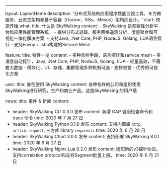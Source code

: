 ---
layout: LayoutHome
description: '分布式系统的应用程序性能监视工具，专为微服务、云原生架构和基于容器（Docker、K8s、Mesos）架构而设计。'
start: 快速开始
what:
  title: 什么是 SkyWalking
  content:
    - SkyWalking 是观察性分析平台和应用性能管理系统。
    - 提供分布式追踪、服务网格遥测分析、度量聚合和可视化一体化解决方案.
    - 支持Java, .Net Core, PHP, NodeJS, Golang, LUA语言探针
    - 支持Envoy + Istio构建的Service Mesh

feature:
  title: 特性一览
  content:
    - 多种监控手段，语言探针和service mesh
    - 多语言自动探针，Java, .Net Core, PHP, NodeJS, Golang, LUA
    - 轻量高效，不需要大数据
    - 模块化，UI、存储、集群管理多种机制可选
    - 支持告警
    - 优秀的可视化方案


user:
  title: 谁在使用 SkyWalking
  content: 各种各样的公司和组织使用SkyWalking进行研究，生产和商业产品。这是SkyWalking 的用户墙

news:
  title: 事件 & 新闻
  content:
  - header: SkyWalking CLI 0.3.0 发布
    content: 新增 OAP 健康检查命令和 trace 命令
    time: 2020 年 7 月 27 日
  - header: SkyWalking Python 0.1.0 发布
    content: 支持内置库 `http`, `urllib.request`, 三方库 library `requrests`
    time: 2020 年 6 月 28 日
  - header: SkyWalking Chart 3.0.0 发布
    content: 支持部署 SkyWalking 8.0.1
    time: 2020 年 6 月 27 日
  - header: SkyWalking Nginx Lua 0.2.0 发布
    content: 适配新的v3探针协议。支持correlation protocol和支持Segment批量上报。
    time: 2020 年 6 月 21 日

